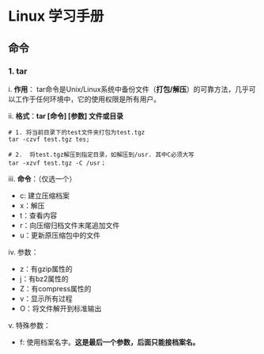 # Linux 学习手册

## 命令

### 1. tar

 i.  **作用**： tar命令是Unix/Linux系统中备份文件（**打包/解压**）的可靠方法，几乎可以工作于任何环境中，它的使用权限是所有用户。

ii.  **格式**：**tar [命令] [参数] 文件或目录** 

```shell
# 1. 将当前目录下的test文件夹打包为test.tgz
tar -czvf test.tgz tes; 

# 2.  将test.tgz解压到指定目录，如解压到/usr. 其中C必须大写
tar -xzvf test.tgz -C /usr；
```

iii. **命令**：（仅选一个）

- c: 建立压缩档案
- x：解压
- t：查看内容
- r：向压缩归档文件末尾追加文件
- u：更新原压缩包中的文件

iv. 参数：

- z：有gzip属性的
- j：有bz2属性的
- Z：有compress属性的
- v：显示所有过程
- O：将文件解开到标准输出

v. 特殊参数：

- f: 使用档案名字。**这是最后一个参数，后面只能接档案名。**	
